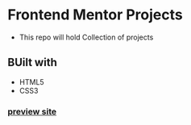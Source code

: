 # Frontend Mentor Projects

- This repo will hold Collection of projects

## BUilt with

- HTML5
- CSS3

### [preview site](https://ismailakinkunmi.github.io/product-preview-card/)